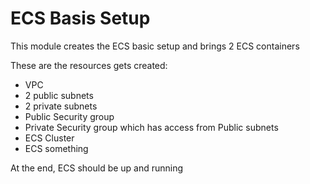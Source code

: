 # ECS Basis Setup

This module creates the ECS basic setup and brings 2 ECS containers  

These are the resources gets created:
- VPC 
- 2 public subnets 
- 2 private subnets 
- Public Security group 
- Private Security group which has access from Public subnets 
- ECS Cluster  
- ECS something 


At the end, ECS should be up and running  
